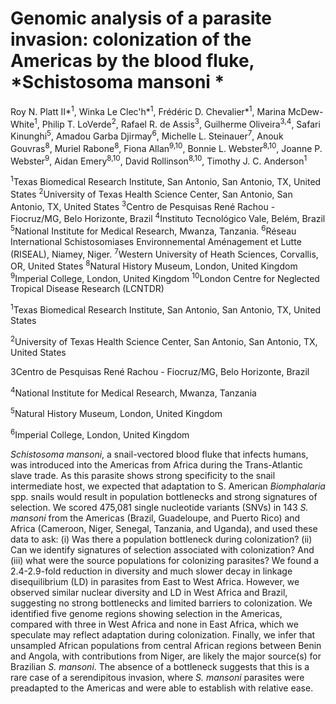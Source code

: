 # Genomic analysis of a parasite invasion: colonization of the Americas by the blood fluke, *Schistosoma mansoni * 

Roy N. Platt II*<sup>1</sup>, Winka Le Clec'h*<sup>1</sup>, Frédéric D. Chevalier*<sup>1</sup>, Marina McDew-White<sup>1</sup>, Philip T. LoVerde<sup>2</sup>, Rafael R. de Assis<sup>3</sup>, Guilherme Oliveira<sup>3,4</sup>, Safari Kinunghi<sup>5</sup>, Amadou Garba Djirmay<sup>6</sup>, Michelle L. Steinauer<sup>7</sup>, Anouk Gouvras<sup>8</sup>, Muriel Rabone<sup>8</sup>, Fiona Allan<sup>9,10</sup>, Bonnie L. Webster<sup>8,10</sup>, Joanne P. Webster<sup>9</sup>, Aidan Emery<sup>8,10</sup>, David Rollinson<sup>8,10</sup>, Timothy J. C. Anderson<sup>1</sup>

<sup>1</sup>Texas Biomedical Research Institute, San Antonio, San Antonio, TX, United States
<sup>2</sup>University of Texas Health Science Center, San Antonio, San Antonio, TX, United States
<sup>3</sup>Centro de Pesquisas René Rachou - Fiocruz/MG, Belo Horizonte, Brazil
<sup>4</sup>Instituto Tecnológico Vale, Belém, Brazil
<sup>5</sup>National Institute for Medical Research, Mwanza, Tanzania.
<sup>6</sup>Réseau International Schistosomiases Environnemental Aménagement et Lutte (RISEAL), Niamey, Niger.
<sup>7</sup>Western University of Heath Sciences, Corvallis, OR, United States
<sup>8</sup>Natural History Museum, London, United Kingdom
<sup>9</sup>Imperial College, London, United Kingdom
<sup>10</sup>London Centre for Neglected Tropical Disease Research (LCNTDR)


<sup>1</sup>Texas Biomedical Research Institute, San Antonio, San Antonio, TX, United States

<sup>2</sup>University of Texas Health Science Center, San Antonio, San Antonio, TX, United States

<suo>3</sup>Centro de Pesquisas René Rachou - Fiocruz/MG, Belo Horizonte, Brazil

<sup>4</sup>National Institute for Medical Research, Mwanza, Tanzania

<sup>5</sup>Natural History Museum, London, United Kingdom

<sup>6</sup>Imperial College, London, United Kingdom

*Schistosoma mansoni*, a snail-vectored blood fluke that infects humans, was introduced into the Americas from Africa during the Trans-Atlantic slave trade. As this parasite shows strong specificity to the snail intermediate host, we expected that adaptation to S. American *Biomphalaria* spp. snails would result in population bottlenecks and strong signatures of selection. We scored 475,081 single nucleotide variants (SNVs) in 143 *S. mansoni* from the Americas (Brazil, Guadeloupe, and Puerto Rico) and Africa (Cameroon, Niger, Senegal, Tanzania, and Uganda), and used these data to ask: (i) Was there a population bottleneck during colonization? (ii) Can we identify signatures of selection associated with colonization? And (iii) what were the source populations for colonizing parasites?  We found a 2.4-2.9-fold reduction in diversity and much slower decay in linkage disequilibrium (LD) in parasites from East to West Africa. However, we observed similar nuclear diversity and LD in West Africa and Brazil, suggesting no strong bottlenecks and limited barriers to colonization. We identified five genome regions showing selection in the Americas, compared with three in West Africa and none in East Africa, which we speculate may reflect adaptation during colonization. Finally, we infer that unsampled African populations from central African regions between Benin and Angola, with contributions from Niger, are likely the major source(s) for Brazilian *S. mansoni*. The absence of a bottleneck suggests that this is a rare case of a serendipitous invasion, where *S. mansoni* parasites were preadapted to the Americas and were able to establish with relative ease. 
